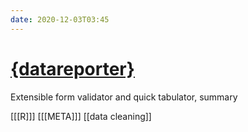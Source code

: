 ```yaml
---
date: 2020-12-03T03:45
---
```


# [{datareporter}](https://github.com/ekstroem/dataReporter)

Extensible form validator and quick tabulator, summary

[[[R]]]
[[[META]]]
[[data cleaning]]